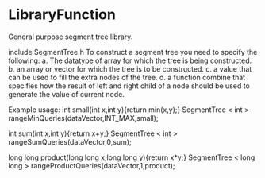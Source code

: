 # LibraryFunction

General purpose segment tree library.

include SegmentTree.h
    To construct a segment tree you need to specify the following:
        a. The datatype of array for which the tree is being constructed.
        b. an array or vector for which the tree is to be constructed.
        c. a value that can be used to fill the extra nodes of the tree.
        d. a function combine that specifies how the result of left and right child of a node
    should be used to generate the value of current node.

Example usage:
int small(int x,int y){return min(x,y);}
SegmentTree < int > rangeMinQueries(dataVector,INT_MAX,small);

int sum(int x,int y){return x+y;}
SegmentTree < int > rangeSumQueries(dataVector,0,sum);

long long product(long long x,long long y){return x*y;}
SegmentTree < long long > rangeProductQueries(dataVector,1,product);
